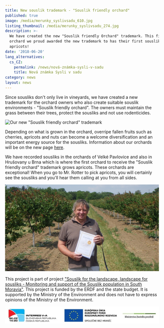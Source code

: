 ```yaml
---
title: New souslik trademark - "Souslik friendly orchard"
published: true
image: /media/merunky_syslivsadu_610.jpg
listing_thumbnail: /media/merunky_syslivsadu_274.jpg
description: >-
  We have created the new "Souslik friendly Orchard" trademark. This first
  orchard we proud awarded the new trademark to has their first souslik friendly
  apricots!
date: '2018-06-20'
lang_alternatives:
  cs_CZ:
    permalink: /news/nová-známka-sysli-v-sadu
    title: Nová známka Sysli v sadu
category: news
layout: news
---
```

Since sousliks don't only live in vineyards, we have created a new trademark for the orchard owners who also create suitable souslik environments - "Souslik friendly orchard". The owners must maintain the grass between their trees, protect the sousliks and not use rodenticides.

![](/media/sysli-v-sadu_150.jpg "Our new \"Souslik friendly orchard\" trademark")

Depending on what is grown in the orchard, overripe fallen fruits such as cherries, apricots and nuts can become a welcome diversification and an important energy source for the sousliks. Information about our orchards will be on the new page [here](https://www.syslinavinici.cz/znamky/nasi-sadari).

We have recorded sousliks in the orchards of Velké Pavlovice and also in Hrušovany u Brna which is where the first orchard to receive the "Souslik friendly orchard" trademark grows apricots. These orchards are exceptional! When you go to Mr. Rotter to pick apricots, you will certainly see the sousliks and you'll hear them calling at you from all sides.

![](/media/rimg0370.jpg)

This project is part of project ["Souslik for the landscape, landscape for sousliks - Monitoring and support of the Souslik population in South Moravia"](/projects/sousliks-for-the-landscape-landscape-for-sousliks). This project is funded by the ERDF and the state budget. It is supported by the Ministry of the Environment and does not have to express opinions of the Ministry of the Environment.

![](/media/logo_irrva-a-mzp_lezato_610.jpg)
